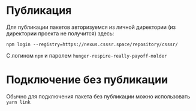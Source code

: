 # Публикация

Для публикации пакетов авторизуемся из личной директории (из директории проекта не получится) здесь:

```
npm login --registry=https://nexus.csssr.space/repository/csssr/
```

С логином `npm` и паролем `hunger-respire-really-payoff-molder`

# Подключение без публикации

Обычно для подключения пакета без публикации можно использовать `yarn link`
